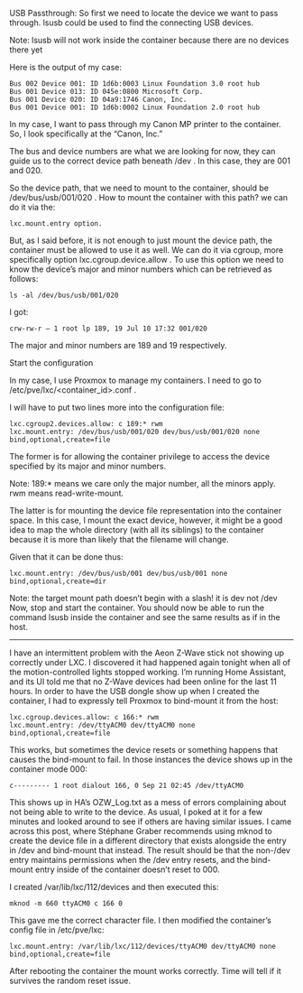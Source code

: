 USB Passthrough: So first we need to locate the device we want to pass through. lsusb could be used to find the connecting USB devices.

Note: lsusb will not work inside the container because there are no devices there yet

Here is the output of my case:

	Bus 002 Device 001: ID 1d6b:0003 Linux Foundation 3.0 root hub
	Bus 001 Device 013: ID 045e:0800 Microsoft Corp.
	Bus 001 Device 020: ID 04a9:1746 Canon, Inc.
	Bus 001 Device 001: ID 1d6b:0002 Linux Foundation 2.0 root hub

In my case, I want to pass through my Canon MP printer to the container. So, I look specifically at the “Canon, Inc.”

The bus and device numbers are what we are looking for now, they can guide us to the correct device path beneath /dev . In this case, they are 001 and 020.

So the device path, that we need to mount to the container, should be /dev/bus/usb/001/020 . How to mount the container with this path? we can do it via the:

	lxc.mount.entry option.

But, as I said before, it is not enough to just mount the device path, the container must be allowed to use it as well. We can do it via cgroup, more specifically option lxc.cgroup.device.allow . To use this option we need to know the device’s major and minor numbers which can be retrieved as follows:
	
	ls -al /dev/bus/usb/001/020

I got:
	
	crw-rw-r — 1 root lp 189, 19 Jul 10 17:32 001/020

The major and minor numbers are 189 and 19 respectively.

Start the configuration

In my case, I use Proxmox to manage my containers. I need to go to /etc/pve/lxc/<container_id>.conf .

I will have to put two lines more into the configuration file:
	
	lxc.cgroup2.devices.allow: c 189:* rwm
	lxc.mount.entry: /dev/bus/usb/001/020 dev/bus/usb/001/020 none bind,optional,create=file

The former is for allowing the container privilege to access the device specified by its major and minor numbers.

Note: 189:* means we care only the major number, all the minors apply. rwm means read-write-mount.

The latter is for mounting the device file representation into the container space. In this case, I mount the exact device, however, it might be a good idea to map the whole directory (with all its siblings) to the container because it is more than likely that the filename will change.

Given that it can be done thus:
	
	lxc.mount.entry: /dev/bus/usb/001 dev/bus/usb/001 none bind,optional,create=dir

Note: the target mount path doesn’t begin with a slash! it is dev not /dev
Now, stop and start the container. You should now be able to run the command lsusb inside the container and see the same results as if in the host.


____________________________________________________________________________
I have an intermittent problem with the Aeon Z-Wave stick not showing up correctly under LXC. I discovered it had happened again tonight when all of the motion-controlled lights stopped working. I’m running Home Assistant, and its UI told me that no Z-Wave devices had been online for the last 11 hours. In order to have the USB dongle show up when I created the container, I had to expressly tell Proxmox to bind-mount it from the host:
	
	lxc.cgroup.devices.allow: c 166:* rwm
	lxc.mount.entry: /dev/ttyACM0 dev/ttyACM0 none bind,optional,create=file

This works, but sometimes the device resets or something happens that causes the bind-mount to fail. In those instances the device shows up in the container mode 000:
	
	c--------- 1 root dialout 166, 0 Sep 21 02:45 /dev/ttyACM0

This shows up in HA’s OZW_Log.txt as a mess of errors complaining about not being able to write to the device.
As usual, I poked at it for a few minutes and looked around to see if others are having similar issues. I came across this post, where Stéphane Graber recommends using mknod to create the device file in a different directory that exists alongside the entry in /dev and bind-mount that instead. The result should be that the non-/dev entry maintains permissions when the /dev entry resets, and the bind-mount entry inside of the container doesn’t reset to 000.
 
I created /var/lib/lxc/112/devices and then executed this:
	
	mknod -m 660 ttyACM0 c 166 0
 
This gave me the correct character file. I then modified the container’s config file in /etc/pve/lxc:
	
	lxc.mount.entry: /var/lib/lxc/112/devices/ttyACM0 dev/ttyACM0 none bind,optional,create=file
 
After rebooting the container the mount works correctly. Time will tell if it survives the random reset issue.
